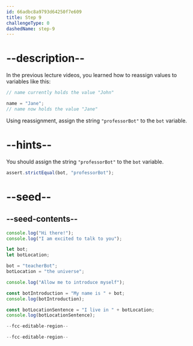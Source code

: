 ```yaml
---
id: 66adbc8a9793d64250f7e609
title: Step 9
challengeType: 0
dashedName: step-9
---
```


# --description--

In the previous lecture videos, you learned how to reassign values to variables like this:

```js
// name currently holds the value "John"

name = "Jane";
// name now holds the value "Jane"
```

Using reassignment, assign the string `"professorBot"` to the `bot` variable.

# --hints--

You should assign the string `"professorBot"` to the `bot` variable.

```js
assert.strictEqual(bot, "professorBot");
```

# --seed--

## --seed-contents--

```js
console.log("Hi there!");
console.log("I am excited to talk to you");

let bot;
let botLocation;

bot = "teacherBot";
botLocation = "the universe";

console.log("Allow me to introduce myself");

const botIntroduction = "My name is " + bot;
console.log(botIntroduction);

const botLocationSentence = "I live in " + botLocation;
console.log(botLocationSentence);

--fcc-editable-region--

--fcc-editable-region--
```
